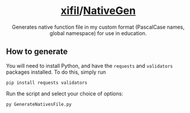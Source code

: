 <!-- markdownlint-disable-file MD001 MD033 -->
<h1 align="center"><a href="https://github.com/xifil/">xifil</a>/<a href="https://github.com/xifil/NativeGen">NativeGen</a></h1>
<p align="center">
	Generates native function file in my custom format (PascalCase names, global namespace) for use in education.
</p>

## How to generate
You will need to install Python, and have the `requests` and `validators` packages installed. To do this, simply run
```
pip install requests validators
```

Run the script and select your choice of options:
```
py GenerateNativesFile.py
```
